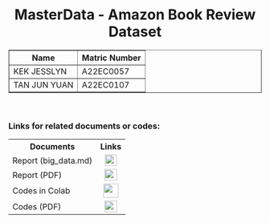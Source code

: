 <h1 align="center"> 
  MasterData - Amazon Book Review Dataset
  <br>
</h1>

<table border="solid" align="center">
  <tr>
    <th>Name</th>
    <th>Matric Number</th>
  </tr>
  <tr>
    <td>KEK JESSLYN</td>
    <td>A22EC0057</td>
  </tr>
  <tr>
    <td>TAN JUN YUAN</td>
    <td>A22EC0107</td>
  </tr>
</table>

<br>

### Links for related documents or codes:
<table>
  <tr>
    <th>Documents</th>
    <th>Links</th>
  </tr>
  <tr>
    <td>Report (big_data.md)</td>
    <td align="center">
      <a href="big_data.md"><img src="https://github.com/user-attachments/assets/2e0abbaa-3b7f-450f-92f6-41fd0e6e4dad" width=24px height=23px></a>
    </td>
  </tr>
  <tr>
    <td>Report (PDF)</td>
    <td align="center">
      <a href="MasterData_Report.pdf"><img src="https://github.com/user-attachments/assets/fc7537be-11d2-483a-8503-e26e925eab68" width=25px height=23px></a>
    </td>
  </tr>
  <tr>
    <td>Codes in Colab</td>
    <td align="center">
      <a href="https://colab.research.google.com/drive/1iOuh4RfTRTRovZAPjQXSE9nilerqCWDL?usp=sharing"><img src="https://github.com/user-attachments/assets/928d0405-924d-4464-81f1-bb4a1bd963b1" width=30px height=28px></a>
    </td>
  </tr>
  <tr>
    <td>Codes (PDF)</td>
    <td align="center">
      <a href="MasterData_Codes.pdf"><img src="https://github.com/user-attachments/assets/fc7537be-11d2-483a-8503-e26e925eab68" width=25px height=23px></a>
    </td>
  </tr>
</table>

<br>

